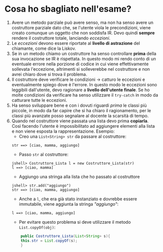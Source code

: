 # Cosa ho sbagliato nell'esame?
1. Avere un metodo parziale può avere senso, ma non ha senso avere un costruttore parziale dato che, se l'utente viola le precondizioni, viene creato comunque un oggetto che non soddisfa IR. Devo quindi **sempre** rendere il costruttore totale, lanciando *eccezioni*.
2. Le *eccezioni* devono essere riportate al **livello di astrazione** del chiamante, come dice la Liskov.
3. Se in un metodo chiamo un costruttore ha senso controllare **prima** della sua invocazione se IR è rispettata. In questo modo mi rendo conto di un eventuale errore nella porzione di codice in cui viene effettivamente sollevata l'eccezione, altrimenti si solleverebbe nel costruttore e non avrei chiaro dove si trova il problema.
4. Il costruttore deve verificare le condizioni -> catturo le eccezioni e eventualmente spiego dove è l'errore. In questo modo le eccezioni sono leggibili dall'utente, devo ragionare a **livello dell'utente finale**. Se ho molte condizioni da verificare ha senso utilizzare il `try-catch` in  modo da catturare tutte le eccezioni.
5. Ha senso sviluppare bene e con i dovuti riguardi *prima* le classi più piccole, in modo da far capire che si ha chiaro il ragionamento, per le classi più avanzate posso segnalare al docente la scarsità di tempo.
6. Quando nel costruttore viene passata una lista devo prima **copiarla**. Così facendo l'utente è impossibilitato ad aggiungere elementi alla lista e non viene esposta la rappresentazione. Esempio:
    - Creo una `List<String> str` da passare al costruttore:
    ```
    str ==> [ciao, mamma, aggiungo]
    ```
    - Passo `str` al costruttore:
    ```
    jshell> Costruttore_Lista l = new Costruttore_Lista(str)
    l ==> [ciao, mamma]
    ```
    - Aggiungo una stringa alla lista che ho passato al costruttore
    ```
    jshell> str.add("aggiungo")
    str ==> [ciao, mamma, aggiungo]
    ```
    - Anche a `l`, che era già stato instanziato e dovrebbe essere immutabile, viene aggiunta la stringa *"aggiungo"*:
    ```    
    l ==> [ciao, mamma, aggiungo]
    ```
    - Per evitare questo problema si deve utilizzare il metodo `List.copyOf(obj)`:
    ```java
        public Costruttore_Lista(List<String> s){
        this.str = List.copyOf(s);
        }
    ```